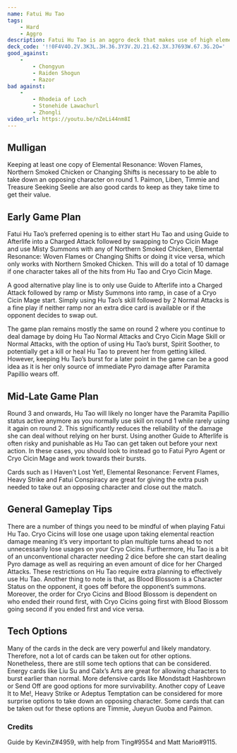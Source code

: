 ```yaml
---
name: Fatui Hu Tao
tags:
    - Hard
    - Aggro
description: Fatui Hu Tao is an aggro deck that makes use of high elemental application to output high damage, being able to take out an opposing character by round 1. Make use of Cryo Cicin Mage’s Cryo Cicin’s and Hu Tao’s Charged Attacks with Paramita Papilio active to dish out damage. Finish the opponent off with high damage elemental bursts.
deck_code: '!!0F4V4O.2V.3K3L.3H.36.3Y3V.2U.21.62.3X.37693W.67.3G.2O='
good_against:
    -
        - Chongyun
        - Raiden Shogun
        - Razor
bad against:
    -
        - Rhodeia of Loch
        - Stonehide Lawachurl
        - Zhongli
video_url: https://youtu.be/nZeLi44nm8I
---
```

 
## Mulligan
<CardRow :cards="['Elemental Resonance: Woven Flames', 'Northern Smoked Chicken', 'Changing Shifts', 'Liben', 'Timmie']"></CardRow>

Keeping at least one copy of Elemental Resonance: Woven Flames, Northern Smoked Chicken or Changing Shifts is necessary to be able to take down an opposing character on round 1. Paimon, Liben, Timmie and Treasure Seeking Seelie are also good cards to keep as they take time to get their value.

## Early Game Plan

Fatui Hu Tao’s preferred opening is to either start Hu Tao and using Guide to Afterlife into a Charged Attack followed by swapping to Cryo Cicin Mage and use Misty Summons with any of Northern Smoked Chicken, Elemental Resonance: Woven Flames or Changing Shifts or doing it vice versa, which only works with Northern Smoked Chicken. This will do a total of 10 damage if one character takes all of the hits from Hu Tao and Cryo Cicin Mage.

A good alternative play line is to only use Guide to Afterlife into a Charged Attack followed by ramp or Misty Summons into ramp, in case of a Cryo Cicin Mage start. Simply using Hu Tao’s skill followed by 2 Normal Attacks is a fine play if neither ramp nor an extra dice card is available or if the opponent decides to swap out.

The game plan remains mostly the same on round 2 where you continue to deal damage by doing Hu Tao Normal Attacks and Cryo Cicin Mage Skill or Normal Attacks, with the option of using Hu Tao’s burst, Spirit Soother, to potentially get a kill or heal Hu Tao to prevent her from getting killed. However, keeping Hu Tao’s burst for a later point in the game can be a good idea as it is her only source of immediate Pyro damage after Paramita Papillio wears off. 

## Mid-Late Game Plan
<CardRow :cards="['I Haven\'t Lost Yet!', 'Elemental Resonance: Fervent Flames', 'Heavy Strike', 'Fatui Conspiracy']"></CardRow>

Round 3 and onwards, Hu Tao will likely no longer have the Paramita Papillio status active anymore as you normally use skill on round 1 while rarely using it again on round 2. This significantly reduces the reliability of the damage she can deal without relying on her burst. Using another Guide to Afterlife is often risky and punishable as Hu Tao can get taken out before your next action. In these cases, you should look to instead go to Fatui Pyro Agent or Cryo Cicin Mage and work towards their bursts.

Cards such as I Haven’t Lost Yet!, Elemental Resonance: Fervent Flames, Heavy Strike and Fatui Conspiracy are great for giving the extra push needed to take out an opposing character and close out the match.

## General Gameplay Tips

There are a number of things you need to be mindful of when playing Fatui Hu Tao. Cryo Cicins will lose one usage upon taking elemental reaction damage meaning it’s very important to plan multiple turns ahead to not unnecessarily lose usages on your Cryo Cicins. Furthermore, Hu Tao is a bit of an unconventional character needing 2 dice before she can start dealing Pyro damage as well as requiring an even amount of dice for her Charged Attacks. These restrictions on Hu Tao require extra planning to effectively use Hu Tao. Another thing to note is that, as Blood Blossom is a Character Status on the opponent, it goes off before the opponent’s summons. Moreover, the order for Cryo Cicins and Blood Blossom is dependent on who ended their round first, with Cryo Cicins going first with Blood Blossom going second if you ended first and vice versa. 

## Tech Options
<CardRow :cards="['Liu Su', 'Mondstadt Hashbrown', 'Leave It to Me!']"></CardRow>

Many of the cards in the deck are very powerful and likely mandatory. Therefore, not a lot of cards can be taken out for other options. Nonetheless, there are still some tech options that can be considered. Energy cards like Liu Su and Calx’s Arts are great for allowing characters to burst earlier than normal. More defensive cards like Mondstadt Hashbrown or Send Off are good options for more survivability. Another copy of Leave It to Me!, Heavy Strike or Adeptus Temptation can be considered for more surprise options to take down an opposing character. Some cards that can be taken out for these options are Timmie, Jueyun Guoba and Paimon.

### Credits 
Guide by KevinZ#4959, with help from Ting#9554 and Matt Mario#9115.